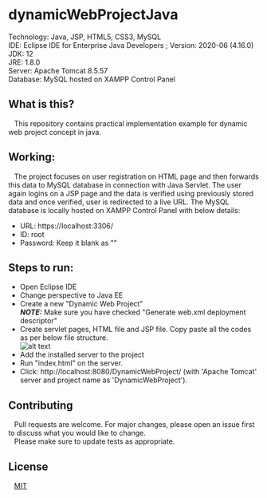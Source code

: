 # dynamicWebProjectJava

Technology: Java, JSP, HTML5, CSS3, MySQL <br/>
IDE: Eclipse IDE for Enterprise Java Developers ; Version: 2020-06 (4.16.0) <br/>
JDK: 12 <br/>
JRE: 1.8.0 <br/>
Server: Apache Tomcat 8.5.57 <br/>
Database: MySQL hosted on XAMPP Control Panel

## What is this?
&nbsp;&nbsp; This repository contains practical implementation example for dynamic web project concept in java. <br/>

## Working:
&nbsp;&nbsp; The project focuses on user registration on HTML page and then forwards this data to MySQL database in connection with Java Servlet.
The user again logins on a JSP page and the data is verified using previously stored data and once verified, user is redirected to a live URL.
The MySQL database is locally hosted on XAMPP Control Panel with below details:
* URL: https://localhost:3306/
* ID: root
* Password: Keep it blank as ""

## Steps to run:
* Open Eclipse IDE <br/>
* Change perspective to Java EE <br/>
* Create a new "Dynamic Web Project" <br/>
**_NOTE:_** Make sure you have checked "Generate web.xml deployment descriptor" <br/>
* Create servlet pages, HTML file and JSP file. Copy paste all the codes as per below file structure. <br/>
![alt text](https://github.com/kaustubhrao47/designPatternDemoJava/blob/master/file-structure-dynamic-web-project.jpg?raw=true) <br/>
* Add the installed server to the project
* Run "index.html" on the server.
* Click: http://localhost:8080/DynamicWebProject/ (with 'Apache Tomcat' server and project name as 'DynamicWebProject').

## Contributing
&nbsp;&nbsp; Pull requests are welcome. For major changes, please open an issue first to discuss what you would like to change. <br/>
&nbsp;&nbsp; Please make sure to update tests as appropriate.

## License
&nbsp;&nbsp; [MIT](https://choosealicense.com/licenses/mit/)
